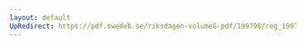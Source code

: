 ```yaml
---
layout: default
UpRedirect: https://pdf.swedeb.se/riksdagen-volumeG-pdf/199798/reg_199798/reg_199798_0133.pdf
---
```

